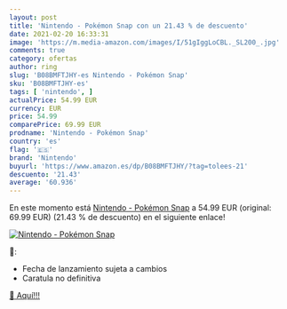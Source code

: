 ```yaml
---
layout: post
title: 'Nintendo - Pokémon Snap con un 21.43 % de descuento'
date: 2021-02-20 16:33:31
image: 'https://m.media-amazon.com/images/I/51gIggLoCBL._SL200_.jpg'
comments: true
category: ofertas
author: ring
slug: 'B08BMFTJHY-es Nintendo - Pokémon Snap'
sku: 'B08BMFTJHY-es'
tags: [ 'nintendo', ]
actualPrice: 54.99 EUR
currency: EUR
price: 54.99
comparePrice: 69.99 EUR
prodname: 'Nintendo - Pokémon Snap'
country: 'es'
flag: '🇪🇸'
brand: 'Nintendo'
buyurl: 'https://www.amazon.es/dp/B08BMFTJHY/?tag=tolees-21'
descuento: '21.43'
average: '60.936'
---
```


En este momento está [Nintendo - Pokémon Snap](https://www.amazon.es/dp/B08BMFTJHY/?tag=tolees-21) a 54.99 EUR (original: 69.99 EUR) (21.43 %  de descuento) en el siguiente enlace!

[![Nintendo - Pokémon Snap](https://m.media-amazon.com/images/I/51gIggLoCBL._SL200_.jpg)](https://www.amazon.es/dp/B08BMFTJHY/?tag=tolees-21)

🔎:

- Fecha de lanzamiento sujeta a cambios
- Caratula no definitiva

[🛒 Aquí!!!](https://www.amazon.es/dp/B08BMFTJHY/?tag=tolees-21)
